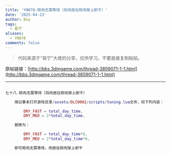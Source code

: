 ```yaml
---
title: 'YN078-晾肉无需等待（将肉放在晾肉架上即干）'
date: '2025-04-23'
author: Bny
tags:
  - 易宁
aliases:
  - YN078
comments: false
---
```


> 代码来源于“易宁”大佬的分享，仅供学习，不要直接复制粘贴。

原帖链接：[http://bbs.3dmgame.com/thread-3859071-1-1.html](http://bbs.3dmgame.com/thread-3859071-1-1.html)

---

```lua  

七十八.晾肉无需等待（将肉放在晾肉架上即干）	用记事本打开游戏目录/assets/DLC0002/scripts/tuning.lua文件，将下列内容：		DRY_FAST = total_day_time,		DRY_MED = 2*total_day_time,	替换为：		DRY_FAST = total_day_time*0,		DRY_MED = 2*total_day_time*0,	即可晾肉无需等待，肉放在晾肉架上即干

```  


